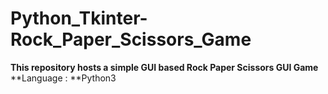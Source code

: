# Python_Tkinter-Rock_Paper_Scissors_Game
**This repository hosts a simple GUI based Rock Paper Scissors GUI Game** 
**Language : **Python3

